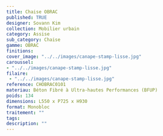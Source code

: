```yaml
---
title: Chaise OBRAC 
published: TRUE
designer: Sovann Kim
collection: Mobilier urbain
category: Assise
sub_category: Chaise
gamme: OBRAC 
finitions: 
cover_image: "../../images/canape-stamp-lisse.jpg"
caroussel: 
- "../../images/canape-stamp-lisse.jpg"
filaire: 
 - "../../images/canape-stamp-lisse.jpg"
reference: CHOBRAC0101
materiau: Béton Fibré à Ultra-hautes Performances (BFUP)
poids: 134
dimensions: L550 x P725 x H930
format: Monobloc
traitement: ""
tags: 
description: ""
---
```

